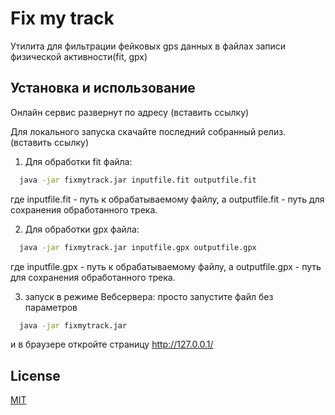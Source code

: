 
# Fix my track

Утилита для фильтрации фейковых gps данных в файлах записи физической активности(fit, gpx)


## Установка и использование

Онлайн сервис развернут по адресу (вставить ссылку)

Для локального запуска скачайте последний собранный релиз. (вставить ссылку)

1) Для обработки fit файла:
```bash
  java -jar fixmytrack.jar inputfile.fit outputfile.fit
```
где inputfile.fit - путь к обрабатываемому файлу, 
а outputfile.fit - путь для сохранения обработанного трека.

2) Для обработки gpx файла:
```bash
  java -jar fixmytrack.jar inputfile.gpx outputfile.gpx
```
где inputfile.gpx - путь к обрабатываемому файлу, 
а outputfile.gpx - путь для сохранения обработанного трека.

3) запуск в режиме Вебсервера:
просто запустите файл без параметров
```bash
  java -jar fixmytrack.jar
```
и в браузере откройте страницу http://127.0.0.1/

## License

[MIT](https://choosealicense.com/licenses/mit/)